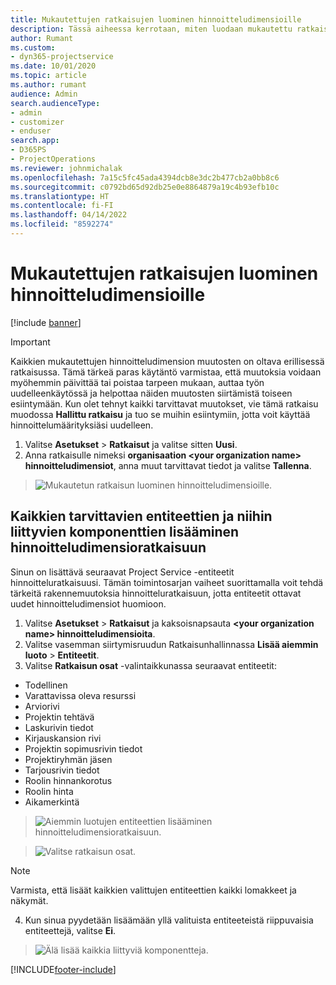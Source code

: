 ```yaml
---
title: Mukautettujen ratkaisujen luominen hinnoitteludimensioille
description: Tässä aiheessa kerrotaan, miten luodaan mukautettu ratkaisu, kun luodaan mukautettuja hinnoitteludimensioita.
author: Rumant
ms.custom:
- dyn365-projectservice
ms.date: 10/01/2020
ms.topic: article
ms.author: rumant
audience: Admin
search.audienceType:
- admin
- customizer
- enduser
search.app:
- D365PS
- ProjectOperations
ms.reviewer: johnmichalak
ms.openlocfilehash: 7a15c5fc45ada4394dcb8e3dc2b477cb2a0bb8c6
ms.sourcegitcommit: c0792bd65d92db25e0e8864879a19c4b93efb10c
ms.translationtype: HT
ms.contentlocale: fi-FI
ms.lasthandoff: 04/14/2022
ms.locfileid: "8592274"
---
```

# <a name="create-custom-solutions-for-pricing-dimensions"></a>Mukautettujen ratkaisujen luominen hinnoitteludimensioille

[!include [banner](../includes/psa-now-project-operations.md)]

> [!IMPORTANT]
> Kaikkien mukautettujen hinnoitteludimension muutosten on oltava erillisessä ratkaisussa. Tämä tärkeä paras käytäntö varmistaa, että muutoksia voidaan myöhemmin päivittää tai poistaa tarpeen mukaan, auttaa työn uudelleenkäytössä ja helpottaa näiden muutosten siirtämistä toiseen esiintymään. Kun olet tehnyt kaikki tarvittavat muutokset, vie tämä ratkaisu muodossa **Hallittu ratkaisu** ja tuo se muihin esiintymiin, jotta voit käyttää hinnoittelumäärityksiäsi uudelleen.

1. Valitse **Asetukset** > **Ratkaisut** ja valitse sitten **Uusi**. 
2. Anna ratkaisulle nimeksi **organisaation \<your organization name> hinnoitteludimensiot**, anna muut tarvittavat tiedot ja valitse **Tallenna**.

> ![Mukautetun ratkaisun luominen hinnoitteludimensioille.](media/Creation-of-custom-pricing-dimension-solution.PNG)
  
## <a name="add-all-required-entities-and-related-components-to-the-pricing-dimension-solution"></a>Kaikkien tarvittavien entiteettien ja niihin liittyvien komponenttien lisääminen hinnoitteludimensioratkaisuun
Sinun on lisättävä seuraavat Project Service -entiteetit hinnoitteluratkaisuusi. Tämän toimintosarjan vaiheet suorittamalla voit tehdä tärkeitä rakennemuutoksia hinnoitteluratkaisuun, jotta entiteetit ottavat uudet hinnoitteludimensiot huomioon.

1. Valitse **Asetukset** > **Ratkaisut** ja kaksoisnapsauta **\<your organization name> hinnoitteludimensioita**. 
2. Valitse vasemman siirtymisruudun Ratkaisunhallinnassa **Lisää aiemmin luoto** > **Entiteetit**.
3. Valitse **Ratkaisun osat** -valintaikkunassa seuraavat entiteetit:

- Todellinen
- Varattavissa oleva resurssi
- Arviorivi
- Projektin tehtävä
- Laskurivin tiedot
- Kirjauskansion rivi
- Projektin sopimusrivin tiedot
- Projektiryhmän jäsen
- Tarjousrivin tiedot
- Roolin hinnankorotus
- Roolin hinta 
- Aikamerkintä 

> ![Aiemmin luotujen entiteettien lisääminen hinnoitteludimensioratkaisuun.](media/Existing-entities-to-PD-solution.png)

> ![Valitse ratkaisun osat.](media/Dimension-Components.png)

> [!NOTE]
> Varmista, että lisäät kaikkien valittujen entiteettien kaikki lomakkeet ja näkymät.

4. Kun sinua pyydetään lisäämään yllä valituista entiteeteistä riippuvaisia entiteettejä, valitse **Ei**.

> ![Älä lisää kaikkia liittyviä komponentteja.](media/Do-not-include-required.png)




[!INCLUDE[footer-include](../includes/footer-banner.md)]
